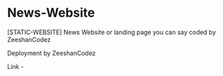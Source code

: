 # News-Website
[STATIC-WEBSITE] News Website or landing page you can say coded by ZeeshanCodez 

 
 
 
 Deployment by ZeeshanCodez 

 Link - 
